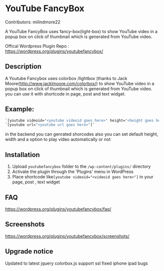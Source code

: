 # YouTube FancyBox

Contributors: milindmore22

A YouTube FancyBox uses fancy-box(light-box) to show YouTube video in a popup box on click of thumbnail which is generated from YouTube video.

Offical Wordpress Plugin Repo :
https://wordpress.org/plugins/youtubefancybox/
## Description

A Youtube Fancybox uses colorbox /lightbox (thanks to  Jack Moore(http://www.jacklmoore.com/colorbox/) to show YouTube video in a popup box on click of thumbnail which is generated from 
YouTube video. you can use it with shortcode in page, post and text widget.

## Example:
```sh
`[youtube videoid="<youtube videoid goes here>" height="<height goes here>" width="<width goes here>" ]`
`[youtube url="<youtube url goes here>"]`
```
in the backend you can genrated shorcodes also you can set default height, width and a option to play video automatically or not

## Installation

1. Upload `youtubefancybox` folder to the `/wp-content/plugins/` directory
2. Activate the plugin through the 'Plugins' menu in WordPress
3. Place shortcode like`[youtube videoid="<videoid goes here>"]` in your page, post , text widget 

## FAQ
https://wordpress.org/plugins/youtubefancybox/faq/

## Screenshots
https://wordpress.org/plugins/youtubefancybox/screenshots/

## Upgrade notice
Updated to latest jquery colorbox.js
support ssl
fixed iphone ipad bugs
